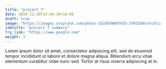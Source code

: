```yaml
---
title: "project 7"
date: 2018-12-20T13:44:30+10:00
draft: true
image: "https://images.unsplash.com/photo-1518599807935-37015b9cefcb?ixid=MnwxMjA3fDB8MHxwaG90by1wYWdlfHx8fGVufDB8fHx8&ixlib=rb-1.2.1&auto=format&fit=crop&w=1170&q=80"
jobtitle: "project 7 summary"
try_link: "https://www.google.com"
weight: 3
---
```


Lorem ipsum dolor sit amet, consectetur adipiscing elit, sed do eiusmod tempor incididunt ut labore et dolore magna aliqua. Bibendum arcu vitae elementum curabitur vitae nunc sed. Tortor at risus viverra adipiscing at in.
